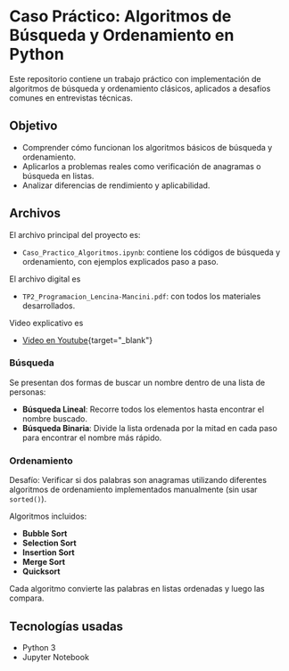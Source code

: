 # Caso Práctico: Algoritmos de Búsqueda y Ordenamiento en Python

Este repositorio contiene un trabajo práctico con implementación de algoritmos de búsqueda y ordenamiento clásicos, aplicados a desafíos comunes en entrevistas técnicas.

##  Objetivo

- Comprender cómo funcionan los algoritmos básicos de búsqueda y ordenamiento.
- Aplicarlos a problemas reales como verificación de anagramas o búsqueda en listas.
- Analizar diferencias de rendimiento y aplicabilidad.

##  Archivos

El archivo principal del proyecto es:

- `Caso_Practico_Algoritmos.ipynb`: contiene los códigos de búsqueda y ordenamiento, con ejemplos explicados paso a paso.

El archivo digital es
- `TP2_Programacion_Lencina-Mancini.pdf`: con todos los materiales desarrollados.

Video explicativo es
- [Video en Youtube](https://youtu.be/YFDvKe6xfVk?si=3tvAGMB2Mmns7shE){target="_blank"}
  
###  Búsqueda

Se presentan dos formas de buscar un nombre dentro de una lista de personas:

- **Búsqueda Lineal**: Recorre todos los elementos hasta encontrar el nombre buscado.
- **Búsqueda Binaria**: Divide la lista ordenada por la mitad en cada paso para encontrar el nombre más rápido.

### Ordenamiento

Desafío: Verificar si dos palabras son anagramas utilizando diferentes algoritmos de ordenamiento implementados manualmente (sin usar `sorted()`).

Algoritmos incluidos:

- **Bubble Sort**
- **Selection Sort**
- **Insertion Sort**
- **Merge Sort**
- **Quicksort**

Cada algoritmo convierte las palabras en listas ordenadas y luego las compara.

## Tecnologías usadas

- Python 3
- Jupyter Notebook




